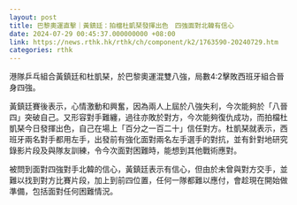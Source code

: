 ```yaml
---
layout: post
title: 巴黎奧運直擊｜黃鎮廷：拍檔杜凱琹發揮出色　四強面對北韓有信心
date: 2024-07-29 00:45:37.000000000 +08:00
link: https://news.rthk.hk/rthk/ch/component/k2/1763590-20240729.htm
categories: rthk
---
```


港隊乒乓組合黃鎮廷和杜凱琹，於巴黎奧運混雙八強，局數4:2擊敗西班牙組合晉身四強。

黃鎮廷賽後表示，心情激動和興奮，因為兩人上屆於八強失利，今次能夠於「八晉四」突破自己。又形容對手難纏，過往亦敗於對方，今次能夠復仇成功，而拍檔杜凱琹今日發揮出色，自己在場上「百分之一百二十」信任對方。杜凱琹就表示，西班牙兩名對手都用左手，出發前有強化面對兩名左手選手的對抗，並有針對地研究錄影片段及與隊友訓練，令今次面對困難時，能想到其他戰術應對。

被問到面對四強對手北韓的信心，黃鎮廷表示有信心，但由於未曾與對方交手，並難以找到對方比賽片段，加上到前四位置，任何一隊都難以應付，會趁現在開始做準備，包括面對任何困難情況。
